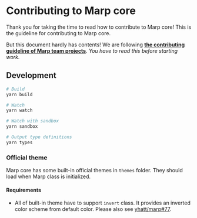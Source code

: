 # Contributing to Marp core

Thank you for taking the time to read how to contribute to Marp core! This is the guideline for contributing to Marp core.

But this document hardly has contents! We are following [**the contributing guideline of Marp team projects**](https://github.com/marp-team/.github/blob/master/CONTRIBUTING.md). _You have to read this before starting work._

## Development

```bash
# Build
yarn build

# Watch
yarn watch

# Watch with sandbox
yarn sandbox

# Output type definitions
yarn types
```

### Official theme

Marp core has some built-in official themes in `themes` folder. They should load when Marp class is initialized.

#### Requirements

- All of built-in theme have to support `invert` class. It provides an inverted color scheme from default color. Please also see [yhatt/marp#77](https://github.com/yhatt/marp/issues/77).
